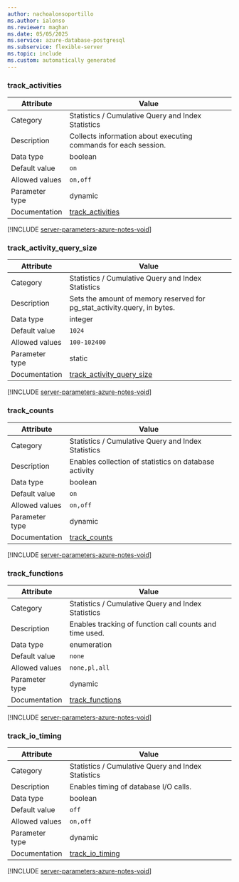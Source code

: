 ```yaml
---
author: nachoalonsoportillo
ms.author: ialonso
ms.reviewer: maghan
ms.date: 05/05/2025
ms.service: azure-database-postgresql
ms.subservice: flexible-server
ms.topic: include
ms.custom: automatically generated
---
```

### track_activities

| Attribute | Value |
| --- | --- |
| Category | Statistics / Cumulative Query and Index Statistics |
| Description | Collects information about executing commands for each session. |
| Data type | boolean |
| Default value | `on` |
| Allowed values | `on,off` |
| Parameter type | dynamic |
| Documentation | [track_activities](https://www.postgresql.org/docs/11/runtime-config-statistics.html#GUC-TRACK-ACTIVITIES) |


[!INCLUDE [server-parameters-azure-notes-void](./server-parameters-azure-notes-void.md)]



### track_activity_query_size

| Attribute | Value |
| --- | --- |
| Category | Statistics / Cumulative Query and Index Statistics |
| Description | Sets the amount of memory reserved for pg_stat_activity.query, in bytes. |
| Data type | integer |
| Default value | `1024` |
| Allowed values | `100-102400` |
| Parameter type | static |
| Documentation | [track_activity_query_size](https://www.postgresql.org/docs/11/runtime-config-statistics.html#GUC-TRACK-ACTIVITY-QUERY-SIZE) |


[!INCLUDE [server-parameters-azure-notes-void](./server-parameters-azure-notes-void.md)]



### track_counts

| Attribute | Value |
| --- | --- |
| Category | Statistics / Cumulative Query and Index Statistics |
| Description | Enables collection of statistics on database activity |
| Data type | boolean |
| Default value | `on` |
| Allowed values | `on,off` |
| Parameter type | dynamic |
| Documentation | [track_counts](https://www.postgresql.org/docs/11/runtime-config-statistics.html#GUC-TRACK-COUNTS) |


[!INCLUDE [server-parameters-azure-notes-void](./server-parameters-azure-notes-void.md)]



### track_functions

| Attribute | Value |
| --- | --- |
| Category | Statistics / Cumulative Query and Index Statistics |
| Description | Enables tracking of function call counts and time used. |
| Data type | enumeration |
| Default value | `none` |
| Allowed values | `none,pl,all` |
| Parameter type | dynamic |
| Documentation | [track_functions](https://www.postgresql.org/docs/11/runtime-config-statistics.html#GUC-TRACK-FUNCTIONS) |


[!INCLUDE [server-parameters-azure-notes-void](./server-parameters-azure-notes-void.md)]



### track_io_timing

| Attribute | Value |
| --- | --- |
| Category | Statistics / Cumulative Query and Index Statistics |
| Description | Enables timing of database I/O calls. |
| Data type | boolean |
| Default value | `off` |
| Allowed values | `on,off` |
| Parameter type | dynamic |
| Documentation | [track_io_timing](https://www.postgresql.org/docs/11/runtime-config-statistics.html#GUC-TRACK-IO-TIMING) |


[!INCLUDE [server-parameters-azure-notes-void](./server-parameters-azure-notes-void.md)]



